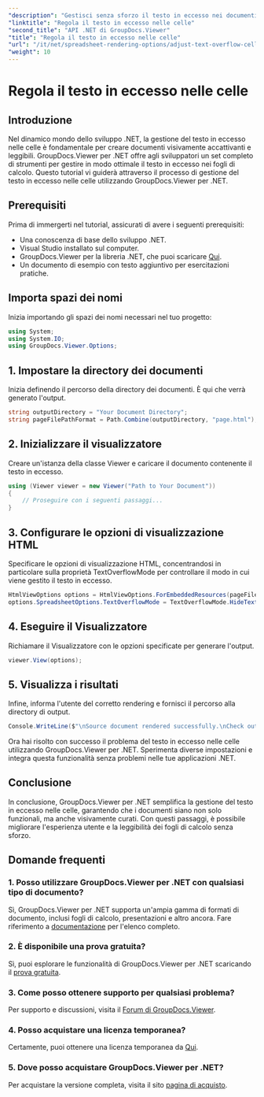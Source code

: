 ```yaml
---
"description": "Gestisci senza sforzo il testo in eccesso nei documenti .NET con GroupDocs.Viewer. Migliora la leggibilità e l'esperienza utente. Scarica subito la tua prova gratuita."
"linktitle": "Regola il testo in eccesso nelle celle"
"second_title": "API .NET di GroupDocs.Viewer"
"title": "Regola il testo in eccesso nelle celle"
"url": "/it/net/spreadsheet-rendering-options/adjust-text-overflow-cells/"
"weight": 10
---
```


# Regola il testo in eccesso nelle celle

## Introduzione
Nel dinamico mondo dello sviluppo .NET, la gestione del testo in eccesso nelle celle è fondamentale per creare documenti visivamente accattivanti e leggibili. GroupDocs.Viewer per .NET offre agli sviluppatori un set completo di strumenti per gestire in modo ottimale il testo in eccesso nei fogli di calcolo. Questo tutorial vi guiderà attraverso il processo di gestione del testo in eccesso nelle celle utilizzando GroupDocs.Viewer per .NET.
## Prerequisiti
Prima di immergerti nel tutorial, assicurati di avere i seguenti prerequisiti:
- Una conoscenza di base dello sviluppo .NET.
- Visual Studio installato sul computer.
- GroupDocs.Viewer per la libreria .NET, che puoi scaricare [Qui](https://releases.groupdocs.com/viewer/net/).
- Un documento di esempio con testo aggiuntivo per esercitazioni pratiche.
## Importa spazi dei nomi
Inizia importando gli spazi dei nomi necessari nel tuo progetto:
```csharp
using System;
using System.IO;
using GroupDocs.Viewer.Options;
```
## 1. Impostare la directory dei documenti
Inizia definendo il percorso della directory dei documenti. È qui che verrà generato l'output.
```csharp
string outputDirectory = "Your Document Directory";
string pageFilePathFormat = Path.Combine(outputDirectory, "page.html");
```
## 2. Inizializzare il visualizzatore
Creare un'istanza della classe Viewer e caricare il documento contenente il testo in eccesso.
```csharp
using (Viewer viewer = new Viewer("Path to Your Document"))
{
    // Proseguire con i seguenti passaggi...
}
```
## 3. Configurare le opzioni di visualizzazione HTML
Specificare le opzioni di visualizzazione HTML, concentrandosi in particolare sulla proprietà TextOverflowMode per controllare il modo in cui viene gestito il testo in eccesso.
```csharp
HtmlViewOptions options = HtmlViewOptions.ForEmbeddedResources(pageFilePathFormat);
options.SpreadsheetOptions.TextOverflowMode = TextOverflowMode.HideText;
```
## 4. Eseguire il Visualizzatore
Richiamare il Visualizzatore con le opzioni specificate per generare l'output.
```csharp
viewer.View(options);
```
## 5. Visualizza i risultati
Infine, informa l'utente del corretto rendering e fornisci il percorso alla directory di output.
```csharp
Console.WriteLine($"\nSource document rendered successfully.\nCheck output in {outputDirectory}.");
```
Ora hai risolto con successo il problema del testo in eccesso nelle celle utilizzando GroupDocs.Viewer per .NET. Sperimenta diverse impostazioni e integra questa funzionalità senza problemi nelle tue applicazioni .NET.
## Conclusione
In conclusione, GroupDocs.Viewer per .NET semplifica la gestione del testo in eccesso nelle celle, garantendo che i documenti siano non solo funzionali, ma anche visivamente curati. Con questi passaggi, è possibile migliorare l'esperienza utente e la leggibilità dei fogli di calcolo senza sforzo.
## Domande frequenti
### 1. Posso utilizzare GroupDocs.Viewer per .NET con qualsiasi tipo di documento?
Sì, GroupDocs.Viewer per .NET supporta un'ampia gamma di formati di documento, inclusi fogli di calcolo, presentazioni e altro ancora. Fare riferimento a [documentazione](https://tutorials.groupdocs.com/viewer/net/) per l'elenco completo.
### 2. È disponibile una prova gratuita?
Sì, puoi esplorare le funzionalità di GroupDocs.Viewer per .NET scaricando il [prova gratuita](https://releases.groupdocs.com/).
### 3. Come posso ottenere supporto per qualsiasi problema?
Per supporto e discussioni, visita il [Forum di GroupDocs.Viewer](https://forum.groupdocs.com/c/viewer/9).
### 4. Posso acquistare una licenza temporanea?
Certamente, puoi ottenere una licenza temporanea da [Qui](https://purchase.groupdocs.com/temporary-license/).
### 5. Dove posso acquistare GroupDocs.Viewer per .NET?
Per acquistare la versione completa, visita il sito [pagina di acquisto](https://purchase.groupdocs.com/buy).
